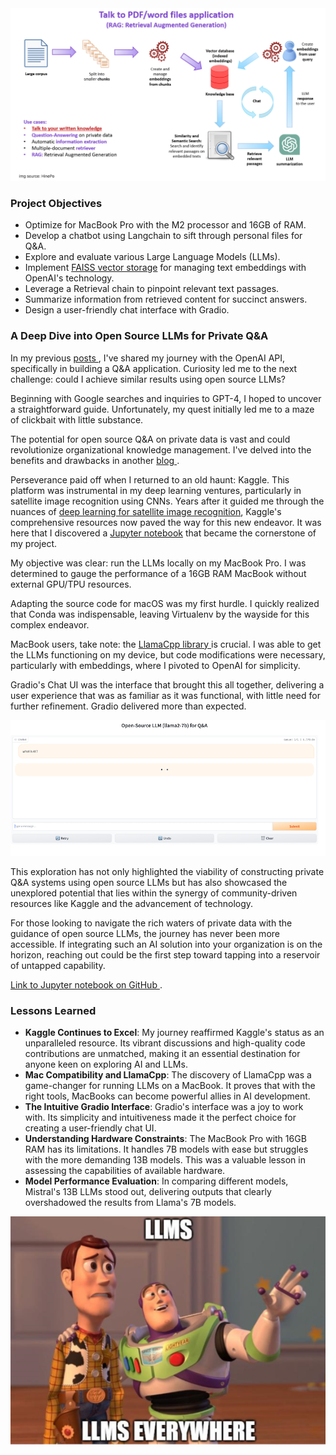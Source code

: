 <div class="image-container">
    <img src="/static/main/blog6/1.png" alt="QR Code" >
</div>

<h3>Project Objectives</h3>
<ul>
    <li>Optimize for MacBook Pro with the M2 processor and 16GB of RAM.</li>
    <li>Develop a chatbot using Langchain to sift through personal files for Q&A.</li>
    <li>Explore and evaluate various Large Language Models (LLMs).</li>
    <li>Implement <a href="https://github.com/facebookresearch/faiss">FAISS vector storage</a> for managing text embeddings with OpenAI's technology.</li>
    <li>Leverage a Retrieval chain to pinpoint relevant text passages.</li>
    <li>Summarize information from retrieved content for succinct answers.</li>
    <li>Design a user-friendly chat interface with Gradio.</li>
</ul>

<h3>A Deep Dive into Open Source LLMs for Private Q&A</h3>

<p>
    In my previous <a href="https://blagojdelipetrev.com/blog/44/"> posts </a>, I've shared my journey with the OpenAI API, specifically in building a Q&A application. Curiosity led me to the next challenge: could I achieve similar results using open source LLMs?
</p>

<p>
    Beginning with Google searches and inquiries to GPT-4, I hoped to uncover a straightforward guide. Unfortunately, my quest initially led me to a maze of clickbait with little substance.
</p>

<p>
    The potential for open source Q&A on private data is vast and could revolutionize organizational knowledge management. I've delved into the benefits and drawbacks in another <a href="https://blagojdelipetrev.com/blog/47/">blog </a>.
</p>

<p>
    Perseverance paid off when I returned to an old haunt: Kaggle. This platform was instrumental in my deep learning ventures, particularly in satellite image recognition using CNNs. Years after it guided me through the nuances of <a href="https://www.mdpi.com/2072-4292/11/8/907">deep learning for satellite image recognition</a>, Kaggle's comprehensive resources now paved the way for this new endeavor. It was here that I discovered a <a href="https://www.kaggle.com/code/acorn8/q-a-with-llms-harry-potter-mistral-hf-api">Jupyter notebook</a> that became the cornerstone of my project.
</p>

<p>
    My objective was clear: run the LLMs locally on my MacBook Pro. I was determined to gauge the performance of a 16GB RAM MacBook without external GPU/TPU resources.
</p>

<p>
    Adapting the source code for macOS was my first hurdle. I quickly realized that Conda was indispensable, leaving Virtualenv by the wayside for this complex endeavor.
</p>



<p>
    MacBook users, take note: the <a href="https://github.com/ggerganov/llama.cpp"> LlamaCpp library </a> is crucial. I was able to get the LLMs functioning on my device, but code modifications were necessary, particularly with embeddings, where I pivoted to OpenAI for simplicity.
</p>

<p>
    Gradio's Chat UI was the interface that brought this all together, delivering a user experience that was as familiar as it was functional, with little need for further refinement. Gradio delivered more than expected.
</p>

<div class="image-container">
    <img src="/static/main/blog6/2.png" alt="QR Code" >
</div>


<p>
    This exploration has not only highlighted the viability of constructing private Q&A systems using open source LLMs but has also showcased the unexplored potential that lies within the synergy of community-driven resources like Kaggle and the advancement of technology.
</p>

<p>
    For those looking to navigate the rich waters of private data with the guidance of open source LLMs, the journey has never been more accessible. If integrating such an AI solution into your organization is on the horizon, reaching out could be the first step toward tapping into a reservoir of untapped capability. 
</p>

<p>
<a href="https://github.com/deblagoj/Q-A-on-private-data-using-open-source-LLMs/tree/main"> Link to Jupyter notebook on GitHub  </a>.
</p>

<h3>Lessons Learned</h3>
<ul>
    <li><strong>Kaggle Continues to Excel</strong>: My journey reaffirmed Kaggle's status as an unparalleled resource. Its vibrant discussions and high-quality code contributions are unmatched, making it an essential destination for anyone keen on exploring AI and LLMs.</li>
    <li><strong>Mac Compatibility and LlamaCpp</strong>: The discovery of LlamaCpp was a game-changer for running LLMs on a MacBook. It proves that with the right tools, MacBooks can become powerful allies in AI development.</li>
    <li><strong>The Intuitive Gradio Interface</strong>: Gradio's interface was a joy to work with. Its simplicity and intuitiveness made it the perfect choice for creating a user-friendly chat UI.</li>
    <li><strong>Understanding Hardware Constraints</strong>: The MacBook Pro with 16GB RAM has its limitations. It handles 7B models with ease but struggles with the more demanding 13B models. This was a valuable lesson in assessing the capabilities of available hardware.</li>
    <li><strong>Model Performance Evaluation</strong>: In comparing different models, Mistral's 13B LLMs stood out, delivering outputs that clearly overshadowed the results from Llama's 7B models.</li>
</ul>

<div class="image-container">
    <img src="/static/main/blog6/3.png" alt="QR Code" >
</div>